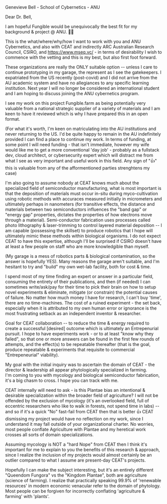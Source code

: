 

Genevieve Bell - School of Cybernetics - ANU

Dear Dr. Bell,

I am hopeful Fungible would be unequivocally the best fit for my background & project @ ANU.   💖🍄

This is the what/where/why/how I want to work with you and ANU Cybernetics, and also with CEAT and indirectly ARC Australian Research Council, CSIRO, and https://www.mseq.vc/ - in terms of desirability 
I wish to commence with the vetting and this is my best, but also first foot forward. 

These organizations are really the ONLY suitable option -- unless I care to continue prototyping in my garage, the represent as I see the gatekeepers.    I expatriated from the US recently (post-covid) and I did not arrive from the AU academic system and have no allegiances to any specific learning institution.  Next year I will no longer be considered an international student and I am hoping to discuss joining the ANU cybernetics program. 

I see my work on this project Fungible.farm as being potentially very valuable from a national strategic supplier of a variety of materials and I am keen to have it reviewed which is why I have prepared this in an open format.  

 (For what it's worth, I'm keen on matriculating into the AU institutions and never returning to the US.  I'd be quite happy to remain in the AU indefinitely provided I can find a place to continue my work.   In terms of funding, at some point I will need funding - that isn't immediate, however my wife would like me to get a more conventional 'day job' - probably as a fullstack dev, cloud architect, or cybersecurity expert which will distract me from what I see as very important and useful work in this field.  Any sign of "👍" this is valuable from any of the afformentioned parties strenghtens my case)

I'm also going to assume nobody at CEAT knows much about the specialized field of semiconductor manufacturing, what is most important is that the deposition of materials must occur in-situ during myco-cultivation using robotic methods with accuraces measured initially in micrometers and ultimately perhaps in nanometers (for transitive effects, the distance and materials between two semiconductors influences the "band gap" or "energy gap" properties, dictates the properties of how electrons move through a material).  Semi-conductor fabrication uses processes called photo lithography & laser-trimming to control layered material deposition --  I am capable (possessing the skillset) to produce robotics that I hope will ultimately mimic these methods within biological organisms.  I do not expect CEAT to have this expertise, although I'll be surprised if CSIRO doesn't have at least a few people on staff who are more knowledgible than myself. 


(My garage is a mess of robotics parts & biological contamination, so the answer is hopefully YES).  Many reasons the garage aren't suitable, and I'm hesitant to try and "build" my own wet-lab facility, both for cost & time. 

I spend most of my time finding an expert or answer in a particular field, consuming the entirety of their publications, and then (if needed) I can sometimes write/ask/pay for their time to pick their brain on how to setup novel experiments & eliminate, mitigate (or constrain) the potential causes of failure.  No matter how much money I have for research, I can't buy 'time', there are no time-machines.  The cost of a ruined experiment - the set back, especially when it is attributed to my own human error or ignorance is the most frustrating setback as an independent inventor & researcher.   

Goal for CEAT collaboration -- to reduce the time & energy required to create a successful [desired] outcome which is ultimately an Entrepenurial pursuit. 
I hope to have experiments work - or to at least "know why they failed", so that one or more answers can be found in the first few rounds of attempts, and the effect(s) to be repeatable thereafter
(that is the goal, produce repeatable & experiments that requisite to commercial "Entrepeneurial" viability). 

My goal with the initial inquiry was to ascertain the domain of CEAT -  the director & leadership all appear phytologically specialized in farming.  
I'm coming to you with mycology and biological semiconductor fabrication, it's a big chasm to cross.  I hope you can track with me. 

CEAT internally will need to ask - is this Plantae bias an intentional & desirable specialization within the broader field of agriculture?
I will not be offended by the exclusion of mycology (it's an overlooked field, full of eccentric researchers who like to walk in forests, not spend time in labs) -- and so if it's a quick "No" fast-fail from CEAT then that is better 👍
CEAT dismissing my project would have no reflection on my work, since I understand it may fall outside of your organizational charter.  No worries,  most people conflate Agriculture with Plantae and my heretical work crosses all sorts of domain specializations. 


Assuming mycology is NOT a "hard Nope" from CEAT then I think it's important for me to explain to you the benefits of this research & approach, since I realize the inclusion of my projects would almost certainly be an outlier compared to what I assume are present-day CEAT's projects.   

Hopefully I can make the subject interesting, but it's an entirely different "Queendom Fungora" vs the "Kingdom Plantae", both are agriculture (science of farming). 
I realize that practically speaking 99.9% of 'renewable resources' in modern economic venacular refer to the domain of phytology.  
Most people can be forgiven for incorrectly conflating 'agriculture & farming' with 'plants'. 




